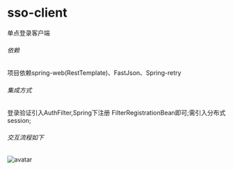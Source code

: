 # sso-client
单点登录客户端
 ###### 依赖
 项目依赖spring-web(RestTemplate)、FastJson、Spring-retry
 ###### 集成方式
 登录验证引入AuthFilter,Spring下注册 FilterRegistrationBean即可;需引入分布式session;
 ###### 交互流程如下
 ![avatar](http://120.77.149.30:8083/group1/M00/00/00/rBJyIlv1M8OAWMAvAAG89evS0Kg474.jpg)
